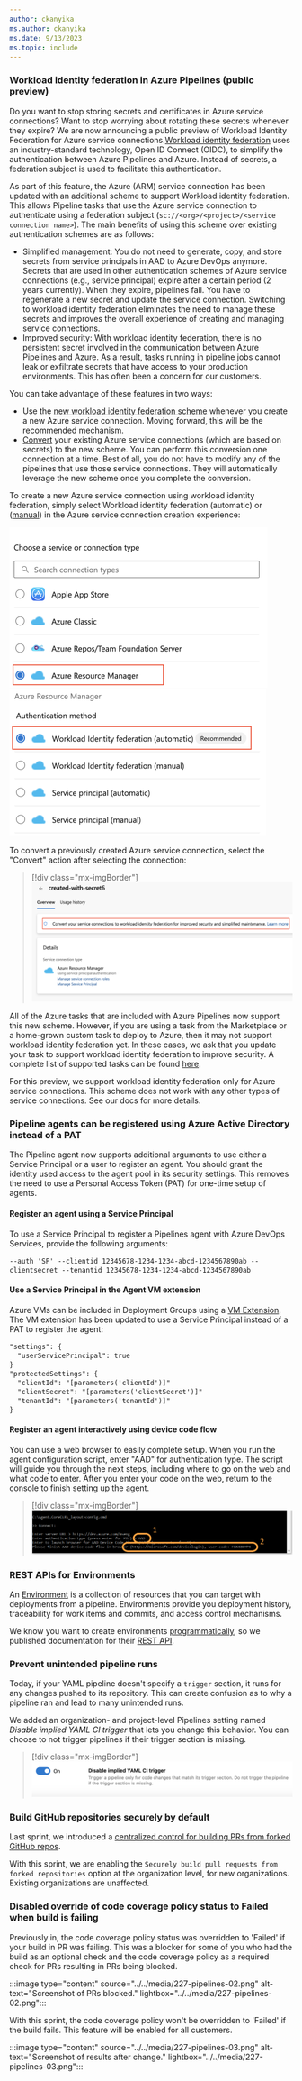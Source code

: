 ```yaml
---
author: ckanyika
ms.author: ckanyika
ms.date: 9/13/2023
ms.topic: include
---
```



###  Workload identity federation in Azure Pipelines (public preview)

Do you want to stop storing secrets and certificates in Azure service connections? Want to stop worrying about rotating these secrets whenever they expire? We are now announcing a public preview of Workload Identity Federation for Azure service connections.[Workload identity federation](/azure/active-directory/workload-identities/workload-identity-federation) uses an industry-standard technology, Open ID Connect (OIDC), to simplify the authentication between Azure Pipelines and Azure. Instead of secrets, a federation subject is used to facilitate this authentication.

As part of this feature, the Azure (ARM) service connection has been updated with an additional scheme to support Workload identity federation. This allows Pipeline tasks that use the Azure service connection to authenticate using a federation subject (`sc://<org>/<project>/<service connection name>`). The main benefits of using this scheme over existing authentication schemes are as follows:

- Simplified management: You do not need to generate, copy, and store secrets from service principals in AAD to Azure DevOps anymore. Secrets that are used in other authentication schemes of Azure service connections (e.g., service principal) expire after a certain period (2 years currently). When they expire, pipelines fail. You have to regenerate a new secret and update the service connection. Switching to workload identity federation eliminates the need to manage these secrets and improves the overall experience of creating and managing service connections.  
- Improved security: With workload identity federation, there is no persistent secret involved in the communication between Azure Pipelines and Azure. As a result, tasks running in pipeline jobs cannot leak or exfiltrate secrets that have access to your production environments. This has often been a concern for our customers.

You can take advantage of these features in two ways:

- Use the [new workload identity federation scheme](https://aka.ms/azdo-rm-workload-identity) whenever you create a new Azure service connection. Moving forward, this will be the recommended mechanism.
- [Convert](https://aka.ms/azdo-rm-workload-identity-conversion) your existing Azure service connections (which are based on secrets) to the new scheme. You can perform this conversion one connection at a time. Best of all, you do not have to modify any of the pipelines that use those service connections. They will automatically leverage the new scheme once you complete the conversion.

To create a new Azure service connection using workload identity federation, simply select Workload identity federation (automatic) or ([manual](https://aka.ms/azdo-rm-workload-identity-manual)) in the Azure service connection creation experience:

<img src="../../media/227-pipelines-05.png" width="459" height="285" alt="Screenshot of resource manager">

<br/>
<img src="../../media/227-pipelines-06.png" width="457" height="260" alt="Screenshot of identify federation">

To convert a previously created Azure service connection, select the "Convert" action after selecting the connection:

> [!div class="mx-imgBorder"]
> ![ Screenshot of convert.](../../media/227-pipelines-07.png " Screenshot of convert")

All of the Azure tasks that are included with Azure Pipelines now support this new scheme. However, if you are using a task from the Marketplace or a home-grown custom task to deploy to Azure, then it may not support workload identity federation yet. In these cases, we ask that you update your task to support workload identity federation to improve security. A complete list of supported tasks can be found [here](https://aka.ms/azdo-rm-workload-identity-troubleshooting).

For this preview, we support workload identity federation only for Azure service connections. This scheme does not work with any other types of service connections. See our docs for more details.

###  Pipeline agents can be registered using Azure Active Directory instead of a PAT

The Pipeline agent now supports additional arguments to use either a Service Principal or a user to register an agent. You should grant the identity used access to the agent pool in its security settings. This removes the need to use a Personal Access Token (PAT) for one-time setup of agents.

####  Register an agent using a Service Principal

To use a Service Principal to register a Pipelines agent with Azure DevOps Services, provide the following arguments:
```
--auth 'SP' --clientid 12345678-1234-1234-abcd-1234567890ab --clientsecret --tenantid 12345678-1234-1234-abcd-1234567890ab
```
####  Use a Service Principal in the Agent VM extension

Azure VMs can be included in Deployment Groups using a [VM Extension](/azure/devops/pipelines/release/deployment-groups/howto-provision-deployment-group-agents?view=azure-devops#install-the-azure-pipelines-agent-azure-vm-extension-using-an-arm-template&preserve-view=true). The VM extension has been updated to use a Service Principal instead of a PAT to register the agent:
```
"settings": {
  "userServicePrincipal": true     
}
"protectedSettings": {
  "clientId": "[parameters('clientId')]"      
  "clientSecret": "[parameters('clientSecret')]"      
  "tenantId": "[parameters('tenantId')]"      
}
```
#### Register an agent interactively using device code flow

You can use a web browser to easily complete setup. When you run the agent configuration script, enter "AAD" for authentication type. The script will guide you through the next steps, including where to go on the web and what code to enter. After you enter your code on the web, return to the console to finish setting up the agent.

> [!div class="mx-imgBorder"]
> ![ Screenshot of authentication flow.](../../media/227-pipelines-04.png " Screenshot of authentication flow")


### REST APIs for Environments

An [Environment](/azure/devops/pipelines/process/environments?view=azure-devops&preserve-view=true) is a collection of resources that you can target with deployments from a pipeline. Environments provide you deployment history, traceability for work items and commits, and access control mechanisms.

We know you want to create environments [programmatically](https://developercommunity.visualstudio.com/t/rest-api-to-manage-environments-yaml-pipelines/859033), so we published documentation for their [REST API](/rest/api/azure/devops/environments/environments/add).

### Prevent unintended pipeline runs

Today, if your YAML pipeline doesn't specify a `trigger` section, it runs for any changes pushed to its repository. This can create confusion as to why a pipeline ran and lead to many unintended runs.

We added an organization- and project-level Pipelines setting named _Disable implied YAML CI trigger_ that lets you change this behavior. You can choose to not trigger pipelines if their trigger section is missing.

> [!div class="mx-imgBorder"]
> ![ Screenshot of YAML CI trigger.](../../media/227-pipelines-01.png " Screenshot of YAML CI trigger")

### Build GitHub repositories securely by default

Last sprint, we introduced a [centralized control for building PRs from forked GitHub repos](/azure/devops/release-notes/2023/sprint-226-update#centralized-control-for-building-prs-from-forked-github-repos).

With this sprint, we are enabling the `Securely build pull requests from forked repositories` option at the organization level, for new organizations. Existing organizations are unaffected.

### Disabled override of code coverage policy status to Failed when build is failing

Previously in, the code coverage policy status was overridden to 'Failed' if your build in PR was failing. This was a blocker for some of you who had the build as an optional check and the code coverage policy as a required check for PRs resulting in PRs being blocked.

:::image type="content" source="../../media/227-pipelines-02.png" alt-text="Screenshot of PRs blocked." lightbox="../../media/227-pipelines-02.png":::

With this sprint, the code coverage policy won't be overridden to 'Failed' if the build fails.
This feature will be enabled for all customers.

:::image type="content" source="../../media/227-pipelines-03.png" alt-text="Screenshot of results after change." lightbox="../../media/227-pipelines-03.png":::



